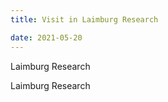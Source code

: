 ```yaml
---
title: Visit in Laimburg Research

date: 2021-05-20
---
```


Laimburg Research 


<!--more-->


Laimburg Research 



